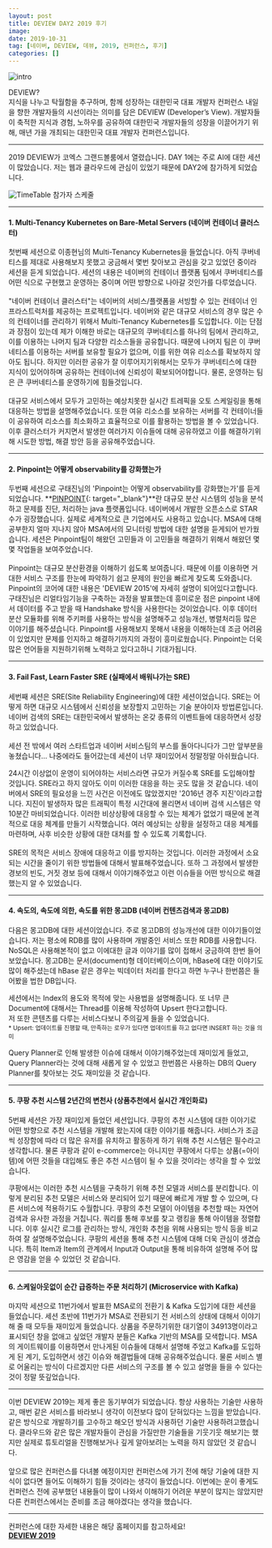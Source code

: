 ```yaml
---
layout: post
title: DEVIEW DAY2 2019 후기
image: 
date: 2019-10-31
tag: [네이버, DEVIEW, 데뷰, 2019, 컨퍼런스, 후기]
categories: []
---
```


![intro](https://drive.google.com/uc?id=1QkGwwXevEYffDOzfGk9I2O_HoDUPzUr3)

<span class="emphasis-org">DEVIEW?</span>  
지식을 나누고 탁월함을 추구하며, 함께 성장하는 대한민국 대표 개발자 컨퍼런스
내일을 향한 개발자들의 시선이라는 의미를 담은 DEVIEW (Developer’s View). 
개발자들이 축적한 지식과 경험, 노하우를 공유하여 대한민국 개발자들의 성장을 이끌어가기 위해, 매년 가을 개최되는 대한민국 대표 개발자 컨퍼런스입니다.

***

2019 DEVIEW가 코엑스 그랜드볼룸에서 열렸습니다. 
DAY 1에는 주로 AI에 대한 세션이 많았습니다. 
저는 웹과 클라우드에 관심이 있었기 때문에 DAY2에 참가하게 되었습니다. 

![TimeTable](https://drive.google.com/uc?id=1id8w1BEGdtCl9HGOexssAIS7fp8Fk0o1)
<span class="caption">참가자 스케줄</span>

***

#### 1. Multi-Tenancy Kubernetes on Bare-Metal Servers (네이버 컨테이너 클러스터)

첫번째 세션으로 이종현님의 Multi-Tenancy Kubernetes을 들었습니다.
아직 쿠버네티스를 제대로 사용해보지 못했고 궁금해서 몇번 찾아보고 관심을 갖고 있었던 중이라 세션을 듣게 되었습니다. 
세션의 내용은 네이버의 컨테이너 플랫폼 팀에서 쿠버네티스를 어떤 식으로 구현했고 운영하는 중이며 어떤 방향으로 나아갈 것인가를 다루었습니다.  
<br>
<span class="emphasis">"네이버 컨테이너 클러스터"</span>는 네이버의 서비스/플랫폼을 서빙할 수 있는 컨테이너 인프라스트럭처를 제공하는 프로젝트입니다.
네이버와 같은 대규모 서비스의 경우 많은 수의 컨테이너를 관리하기 위해서 <span class="emphasis">Multi-Tenancy Kubernetes</span>를 도입합니다. 
이는 단점과 장점이 있는데 제가 이해한 바로는 대규모의 쿠버네티스를 하나의 팀에서 관리하고, 이를 이용하는 나머지 팀과 다양한 리소스들을 공유합니다.
때문에 나머지 팀은 이 쿠버네티스를 이용하는 서버를 보유할 필요가 없으며, 이를 위한 여유 리소스를 확보하지 않아도 됩니다. 
하지만 이러한 공유가 잘 이루어지기위해서는 모두가 쿠버네티스에 대한 지식이 있어야하며 공유하는 컨테이너에 신뢰성이 확보되어야합니다. 물론, 운영하는 팀은 큰 쿠버네티스를 운영하기에 힘들것입니다.  
<br>
대규모 서비스에서 모두가 고민하는 예상치못한 실시간 트레픽을 <span class="emphasis">오토 스케일링</span>을 통해 대응하는 방법을 설명해주었습니다. 
또한 여유 리소스를 보유하는 서버를 각 컨테이너들이 공유하여 리소스를 최소화하고 효율적으로 이를 활용하는 방법을 볼 수 있었습니다. 
이후 클러스터가 커지면서 발생한 여러가지 이슈들에 대해 공유하였고 이를 해결하기위해 시도한 방법, 해결 방안 등을 공유해주었습니다. 

***

#### 2. Pinpoint는 어떻게 observability를 강화했는가

두번째 세션으로 구태진님의 'Pinpoint는 어떻게 observability를 강화했는가'를 듣게 되었습니다. 
**[PINPOINT](https://github.com/naver/pinpoint){: target="_blank"}**란 대규모 분산 시스템의 성능을 분석하고 문제를 진단, 처리하는 <span class="emphasis">java 플랫폼</span>입니다.
네이버에서 개발한 오픈소스로 STAR 수가 굉장했습니다. 실제로 세계적으로 큰 기업에서도 사용하고 있습니다.
MSA에 대해 공부한지 얼마 지나지 않아 MSA에서의 <span class="emphasis">모니터링</span> 방법에 대한 설명을 듣게되어 반가웠습니다.
세션은 Pinpoint팀이 해왔던 고민들과 이 고민들을 해결하기 위해서 해왔던 몇몇 작업들을 보여주었습니다.  
<br>
Pinpoint는 대규모 분산환경을 이해하기 쉽도록 보여줍니다. 때문에 이를 이용하면 거대한 서비스 구조를 한눈에 파악하기 쉽고 문제의 원인을 빠르게 찾도록 도와줍니다.
Pinpoint의 코어에 대한 내용은 'DEVIEW 2015'에 자세히 설명이 되어있다고합니다.
구태진님은 리얼타임기능을 구축하는 과정을 발표했는데
흥미로운 점은 pinpoint 내에서 데이터를 주고 받을 때 <span class="emphasis">Handshake</span> 방식을 사용한다는 것이었습니다.
이후 데이터 분산 모듈화를 위해 <span class="emphasis">주키퍼</span>를 사용하는 방식을 설명해주고 성능개선, 병렬처리등 많은 이야기를 해주셨습니다.
Pinpoint를 사용해보지 못해서 내용을 이해하는데 조금 어려움이 있었지만 문제를 인지하고 해결하기까지의 과정이 흥미로웠습니다.
Pinpoint는 더욱 많은 언어들을 지원하기위해 노력하고 있다고하니 기대가됩니다.

***

#### 3.  Fail Fast, Learn Faster SRE (실패에서 배워나가는 SRE)

세번째 세션은 <span class="emphasis">SRE(Site Reliability Engineering)</span>에 대한 세션이었습니다. 
SRE는 어떻게 하면 대규모 시스템에서 신뢰성을 보장할지 고민하는 기술 분야이자 방법론입니다.
네이버 검색의 SRE는 대한민국에서 발생하는 온갖 종류의 이벤트들에 대응하면서 성장하고 있었습니다.  
<br>
세션 전 밖에서 여러 스타트업과 네이버 서비스팀의 부스를 돌아다니다가 그만 앞부분을 놓쳤습니다...
나중에라도 들어갔는데 세션이 너무 재미있어서 정말정말 아쉬웠습니다.  

24시간 이상없이 운영이 되어야하는 서비스라면 규모가 커질수록 SRE를 도입해야할 것입니다.
SRE라고 하지 않아도 이미 이러한 대응을 하는 곳도 많을 것 같습니다.
네이버에서 SRE의 필요성을 느낀 사건은 이전에도 많았겠지만 '2016년 경주 지진'이라고합니다.
지진이 발생하자 많은 트래픽이 특정 시간대에 몰리면서 네이버 검색 시스템은 약 10분간 마비되었습니다.
이러한 비상상황에 대응할 수 있는 체계가 없었기 때문에 본격적으로 대응 체계를 만들기 시작했습니다. 
여러 예상되는 상황을 설정하고 대응 체계를 마련하며, 사후 비슷한 상황에 대한 대처를 할 수 있도록 기록합니다.  
<br>
SRE의 목적은 서비스 장애에 대응하고 이를 방지하는 것입니다. 
이러한 과정에서 소요되는 시간을 줄이기 위한 방법들에 대해서 발표해주었습니다. 
또하 그 과정에서 발생한 경보의 빈도, 거짓 경보 등에 대해서 이야기해주었고 이런 이슈들을 어떤 방식으로 해결했는지 알 수 있었습니다.

***

#### 4. 속도의, 속도에 의한, 속도를 위한 몽고DB (네이버 컨텐츠검색과 몽고DB)

다음은 <span class="emphasis">몽고DB</span>에 대한 세션이었습니다. 주로 몽고DB의 성능개선에 대한 이야기들이었습니다.
저는 평소에 RDB를 많이 사용하며 개발중인 서비스 또한 RDB를 사용합니다. 
NoSQL은 사용해본적이 없고 이에대한 글과 이야기를 많이 접해서 궁금하여 한번 들어보았습니다. 
몽고DB는 문서(document)형 데이터베이스이며, <span class="emphasis">hBase</span>에 대한 이야기도 많이 해주셨는데
hBase 같은 경우는 빅데이터 처리를 한다고 하면 누구나 한번쯤은 들어봤을 법한 DB입니다.

세션에서는 <span class="emphasis">Index</span>의 용도와 목적에 맞는 사용법을 설명해줍니다.
또 너무 큰 Document에 대해서는 Thread를 이용해 작성하여 Upsert 한다고합니다.  
저 또한 콘텐츠를 다루는 서비스다보니 주의깊게 들을 수 있었습니다.  
<small><span class="emphasis-org">* Upsert: 업데이트를 진행할 때, 만족하는 로우가 있다면 업데이트를 하고 없다면 INSERT 하는 것을 의미</span></small>  

<span class="emphasis">Query Planner</span>로 인해 발생한 이슈에 대해서 이야기해주었는데 재미있게 들었고, 
Query Planner라는 것에 대해 새롭게 알 수 있었고 한번쯤은 사용하는 DB의 Query Planner를 찾아보는 것도 재미있을 것 같습니다.

***

#### 5. 쿠팡 추천 시스템 2년간의 변천사 (상품추천에서 실시간 개인화로)

5번째 세션은 가장 재미있게 들었던 세션입니다. 쿠팡의 <span class="emphasis">추천 시스템</span>에 대한 이야기로 
어떤 방향으로 추천 시스템을 개발해 왔는지에 대한 이야기를 해줍니다.
서비스가 조금씩 성장함에 따라 더 많은 유저를 유치하고 활동하게 하기 위해 추천 시스템은 필수라고 생각합니다. 
물론 쿠팡과 같이 e-commerce는 아니지만 쿠팡에서 다루는 상품(=아이템)에 어떤 것들을 대입해도 좋은 추천 시스템이 될 수 있을 것이라는 생각을 할 수 있었습니다.  

쿠팡에서는 이러한 추천 시스템을 구축하기 위해 추천 모델과 서비스를 <span class="emphasis">분리</span>합니다. 
이렇게 분리된 추천 모델은 서비스와 분리되어 있기 때문에 빠르게 개발 할 수 있으며, 다른 서비스에 적용하기도 수월합니다. 
쿠팡의 추천 모델이 아이템을 추천할 때는 <span class="emphasis">자연어 검색</span>과 유사한 과정을 거칩니다.
쿼리를 통해 후보를 찾고 랭킹을 통해 아이템을 정렬합니다.
이후 실시간 로그를 관리하는 방식, 개인화 추천을 위해 사용되는 방식 등을 비교하여 잘 설명해주었습니다. 
쿠팡의 세션을 통해 추천 시스템에 대해 더욱 관심이 생겼습니다. 
특히 Item과 Item의 관계에서 Input과 Output을 통해 비유하여 설명해 주어 많은 영감을 얻을 수 있었던 것 같습니다.

***

#### 6. 스케일아웃없이 순간 급증하는 주문 처리하기 (Microservice with Kafka)

마지막 세션으로 11번가에서 발표한 MSA로의 전환기 & Kafka 도입기에 대한 세션을 들었습니다. 
세션 초반에 11번가가 MSA로 전환되기 전 서비스의 상태에 대해서 이야기해 줄 때 모두들 재미있게 들었습니다. 
상품을 주문하기위한 대기열이 34913명이라고 표시되던 창을 없애고 싶었던 개발자 분들은 
<span class="emphasis">Kafka</span> 기반의 <span class="emphasis">MSA</span>를 모색합니다.
MSA의 게이트웨이를 이용하면서 만나게된 이슈들에 대해서 설명해 주었고 Kafka를 도입하게 된 계기, 도입하면서 생긴 이슈와 해결법들에 대해 공유해주었습니다. 
물론 서비스 별로 어울리는 방식이 다르겠지만 다른 서비스의 구조를 볼 수 있고 설명을 들을 수 있다는 것이 정말 뜻깊었습니다.

***

이번 DEVIEW 2019는 제게 좋은 동기부여가 되었습니다. 
항상 사용하는 기술만 사용하고, 매번 같은 서비스를 바라보니 생각이 이전보다 많이 닫혀있다는 느낌을 받았습니다. 
같은 방식으로 개발하기를 고수하고 해오던 방식과 사용하던 기술만 사용하려고했습니다. 
클라우드와 같은 많은 개발자들이 관심을 가질만한 기술들을 기웃기웃 해보기는 했지만 실제로 튜토리얼을 진행해보거나 
깊게 알아보려는 노력을 하지 않았던 것 같습니다.  
<br>
앞으로 많은 컨퍼런스를 다녀볼 예정이지만 컨퍼런스에 가기 전에 해당 기술에 대한 지식이 없다면 들어도 이해하기 힘들 것이라는 생각이 들었습니다. 
이번에는 운이 좋게도 컨퍼런스 전에 공부했던 내용들이 많이 나와서 이해하기 어려운 부분이 많지는 않았지만 
다른 컨퍼런스에서는 준비를 조금 해야겠다는 생각을 했습니다. 

***

컨퍼런스에 대한 자세한 내용은 해당 홈페이지를 참고하세요!  
**[DEVIEW 2019](https://deview.kr/2019)**